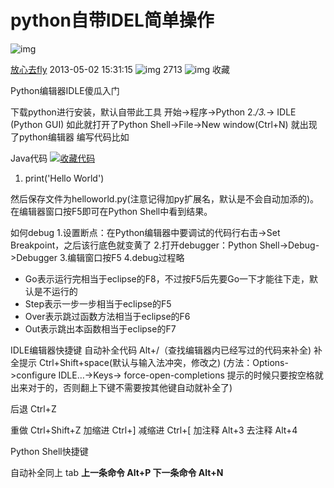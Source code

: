 # python自带IDEL简单操作

![img](https://csdnimg.cn/release/blogv2/dist/pc/img/reprint.png)

[放心去fly](https://me.csdn.net/iorijjw) 2013-05-02 15:31:15 ![img](https://csdnimg.cn/release/blogv2/dist/pc/img/articleReadEyes.png) 2713 ![img](https://csdnimg.cn/release/blogv2/dist/pc/img/tobarCollect.png) 收藏

Python编辑器IDLE傻瓜入门

 

下载python进行安装，默认自带此工具
开始->程序->Python 2.*/3.*-> IDLE (Python GUI)
如此就打开了Python Shell->File->New window(Ctrl+N)
就出现了python编辑器
编写代码比如

Java代码  [![收藏代码](http://www.iteye.com/images/icon_star.png)](http://www.iteye.com/topic/603535)

1. print('Hello World') 

然后保存文件为helloworld.py(注意记得加py扩展名，默认是不会自动加添的)。
在编辑器窗口按F5即可在Python Shell中看到结果。

如何debug
1.设置断点：在Python编辑器中要调试的代码行右击->Set Breakpoint，之后该行底色就变黄了
2.打开debugger：Python Shell->Debug->Debugger
3.编辑窗口按F5
4.debug过程略

- Go表示运行完相当于eclipse的F8，不过按F5后先要Go一下才能往下走，默认是不运行的
- Step表示一步一步相当于eclipse的F5
- Over表示跳过函数方法相当于eclipse的F6
- Out表示跳出本函数相当于eclipse的F7


IDLE编辑器快捷键
自动补全代码     Alt+/（查找编辑器内已经写过的代码来补全)
补全提示        Ctrl+Shift+space(默认与输入法冲突，修改之)
(方法：Options->configure IDLE…->Keys-> force-open-completions
提示的时候只要按空格就出来对于的，否则翻上下键不需要按其他键自动就补全了)

后退           Ctrl+Z

重做           Ctrl+Shift+Z
加缩进         Ctrl+]
减缩进         Ctrl+[
加注释         Alt+3
去注释         Alt+4

Python Shell快捷键

自动补全同上     tab
**上一条命令      Alt+P
下一条命令      Alt+N**